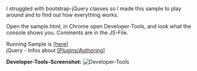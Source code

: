 I struggled with bootstrap-jQuery classes so I made this sample to play around and to find out how everything works.

Open the sample.html, in Chrome open Developer-Tools, and look what the console shows you.
Comments are in the JS-File.

Running Sample is <a href="http://goo.gl/pl5lC" target="_blank">[here]</a><br/>
jQuery - Infos about <a href="http://docs.jquery.com/Plugins/Authoring" target="_blank">[Plugins/Authoring]</a>

<strong>Developer-Tools-Screenshot:</strong>
![Developer-Tools](http://www.mikemitterer.at/fileadmin/sourcesamples/jQPlayGround/screenshot.jpg)